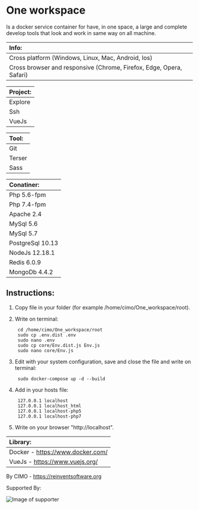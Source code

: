 One workspace
==============

Is a docker service container for have, in one space, a large and complete develop tools that look and work in same way on all machine.

| Info: |
|:---|
| Cross platform (Windows, Linux, Mac, Android, Ios) |
| Cross browser and responsive (Chrome, Firefox, Edge, Opera, Safari) |

| Project: |
|:---|
| Explore |
| Ssh |
| VueJs |

| Tool: |
|:---|
| Git |
| Terser |
| Sass |

| Conatiner: |
|:---|
| Php 5.6-fpm |
| Php 7.4-fpm |
| Apache 2.4 |
| MySql 5.6 |
| MySql 5.7 |
| PostgreSql 10.13 |
| NodeJs 12.18.1 |
| Redis 6.0.9 |
| MongoDb 4.4.2 |

## Instructions:
1) Copy file in your folder (for example /home/cimo/One_workspace/root).

2) Write on terminal:

        cd /home/cimo/One_workspace/root
        sudo cp .env.dist .env
        sudo nano .env
        sudo cp core/Env.dist.js Env.js
        sudo nano core/Env.js

3) Edit with your system configuration, save and close the file and write on terminal:

        sudo docker-compose up -d --build

4) Add in your hosts file:

        127.0.0.1 localhost
        127.0.0.1 localhost_html
        127.0.0.1 localhost-php5
        127.0.0.1 localhost-php7

5) Write on your browser "http://localhost".

| Library: |
|:---|
| Docker - https://www.docker.com/ |
| VueJs - https://www.vuejs.org/ |

By CIMO - https://reinventsoftware.org

Supported By:

![Image of supporter](https://avatars0.githubusercontent.com/u/878437?s=200&v=4)
